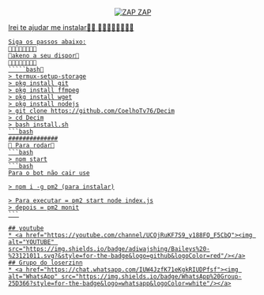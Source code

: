 
<p align="center">
<a href="#"><img title="ZAP ZAP" src="https://static.wikia.nocookie.net/highschooldxd/images/9/99/Akeno_casting_Holy_Lighting.gif/revision/latest?cb=20190222160619e40&style=for-the-badge"></a>
</p>
<p align="center">
<a href="https://github.com/losermodder3/pika"
</p>

Irei te ajudar me instalar🍁💜
🍁🍁🍁🍁🍁🍁🍁🍁
````bash🌸
Siga os passos abaixo:
🍁🍁🍁🍁🍁🍁🍁🍁
💜akeno a seu dispor💜
🍁🍁🍁🍁🍁🍁🍁🍁
`````bash🌸
> termux-setup-storage
> pkg install git
> pkg install ffmpeg
> pkg install wget
> pkg install nodejs
> git clone https://github.com/CoelhoTv76/Decim
> cd Decim
> bash install.sh
```bash
##############
🍁 Para rodar🍁
```bash
> npm start
```bash
Para o bot não cair use

> npm i -g pm2 (para instalar)

> Para executar = pm2 start node index.js
> depois = pm2 monit
```

## youtube
* <a href="https://youtube.com/channel/UCOjRuKF7S9_y188FQ_F5CbQ"><img alt="YOUTUBE" src="https://img.shields.io/badge/adiwajshing/Baileys%20-%23121011.svg?&style=for-the-badge&logo=github&logoColor=red"/></a>
## Grupo do loserzinn
* <a href="https://chat.whatsapp.com/IUW4JzfK71eKgkRIUDPfsf"><img alt="WhatsApp" src="https://img.shields.io/badge/WhatsApp%20Group-25D366?style=for-the-badge&logo=whatsapp&logoColor=white"/></a>


